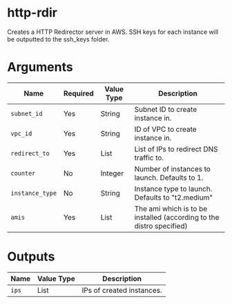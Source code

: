 # http-rdir

Creates a HTTP Redirector server in AWS. SSH keys for each instance will be outputted to the ssh_keys folder.

# Arguments

| Name                      | Required | Value Type | Description
|---------------------------| -------- | ---------- | -----------
|`subnet_id`                | Yes      | String     | Subnet ID to create instance in.
|`vpc_id`                   | Yes      | String     | ID of VPC to create instance in.
|`redirect_to`              | Yes      | List       | List of IPs to redirect DNS traffic to.
|`counter`                  | No       | Integer    | Number of instances to launch. Defaults to 1.
|`instance_type`            | No       | String     | Instance type to launch. Defaults to "t2.medium"
|`amis`                     | Yes      | List       | The ami which is to be installed (according to the distro specified)

# Outputs

| Name                      | Value Type | Description
|---------------------------| ---------- | -----------
|`ips`                      | List       | IPs of created instances.
